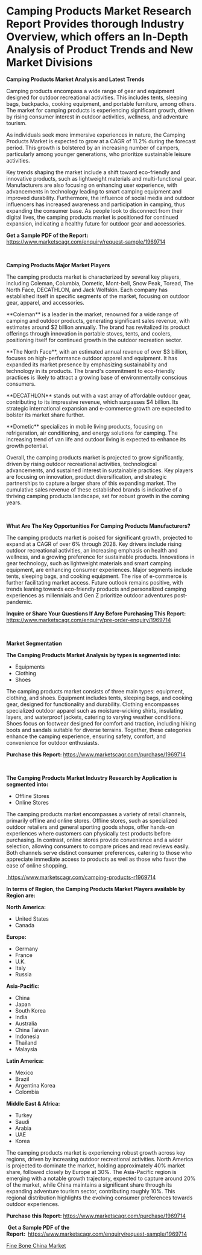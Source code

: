 <p><h1>Camping Products Market Research Report Provides thorough Industry Overview, which offers an In-Depth Analysis of Product Trends and New Market Divisions</h1></p><p><strong>Camping Products Market Analysis and Latest Trends</strong></p>
<p><p>Camping products encompass a wide range of gear and equipment designed for outdoor recreational activities. This includes tents, sleeping bags, backpacks, cooking equipment, and portable furniture, among others. The market for camping products is experiencing significant growth, driven by rising consumer interest in outdoor activities, wellness, and adventure tourism. </p><p>As individuals seek more immersive experiences in nature, the Camping Products Market is expected to grow at a CAGR of 11.2% during the forecast period. This growth is bolstered by an increasing number of campers, particularly among younger generations, who prioritize sustainable leisure activities. </p><p>Key trends shaping the market include a shift toward eco-friendly and innovative products, such as lightweight materials and multi-functional gear. Manufacturers are also focusing on enhancing user experience, with advancements in technology leading to smart camping equipment and improved durability. Furthermore, the influence of social media and outdoor influencers has increased awareness and participation in camping, thus expanding the consumer base. As people look to disconnect from their digital lives, the camping products market is positioned for continued expansion, indicating a healthy future for outdoor gear and accessories.</p></p>
<p><strong>Get a Sample PDF of the Report:&nbsp;</strong> <a href="https://www.marketscagr.com/enquiry/request-sample/1969714?utm_campaign=3039&utm_medium=2&utm_source=Github&utm_content=ia&utm_term=05042025&utm_id=camping-products">https://www.marketscagr.com/enquiry/request-sample/1969714</a></p>
<p>&nbsp;</p>
<p><strong>Camping Products Major Market Players</strong></p>
<p><p>The camping products market is characterized by several key players, including Coleman, Columbia, Dometic, Mont-bell, Snow Peak, Toread, The North Face, DECATHLON, and Jack Wolfskin. Each company has established itself in specific segments of the market, focusing on outdoor gear, apparel, and accessories.</p><p>**Coleman** is a leader in the market, renowned for a wide range of camping and outdoor products, generating significant sales revenue, with estimates around $2 billion annually. The brand has revitalized its product offerings through innovation in portable stoves, tents, and coolers, positioning itself for continued growth in the outdoor recreation sector.</p><p>**The North Face**, with an estimated annual revenue of over $3 billion, focuses on high-performance outdoor apparel and equipment. It has expanded its market presence by emphasizing sustainability and technology in its products. The brand's commitment to eco-friendly practices is likely to attract a growing base of environmentally conscious consumers.</p><p>**DECATHLON** stands out with a vast array of affordable outdoor gear, contributing to its impressive revenue, which surpasses $4 billion. Its strategic international expansion and e-commerce growth are expected to bolster its market share further.</p><p>**Dometic** specializes in mobile living products, focusing on refrigeration, air conditioning, and energy solutions for camping. The increasing trend of van life and outdoor living is expected to enhance its growth potential.</p><p>Overall, the camping products market is projected to grow significantly, driven by rising outdoor recreational activities, technological advancements, and sustained interest in sustainable practices. Key players are focusing on innovation, product diversification, and strategic partnerships to capture a larger share of this expanding market. The cumulative sales revenue of these established brands is indicative of a thriving camping products landscape, set for robust growth in the coming years.</p></p>
<p>&nbsp;</p>
<p><strong>What Are The Key Opportunities For Camping Products Manufacturers?</strong></p>
<p><p>The camping products market is poised for significant growth, projected to expand at a CAGR of over 6% through 2028. Key drivers include rising outdoor recreational activities, an increasing emphasis on health and wellness, and a growing preference for sustainable products. Innovations in gear technology, such as lightweight materials and smart camping equipment, are enhancing consumer experiences. Major segments include tents, sleeping bags, and cooking equipment. The rise of e-commerce is further facilitating market access. Future outlook remains positive, with trends leaning towards eco-friendly products and personalized camping experiences as millennials and Gen Z prioritize outdoor adventures post-pandemic.</p></p>
<p><strong>Inquire or Share Your Questions If Any Before Purchasing This Report:</strong> <a href="https://www.marketscagr.com/enquiry/pre-order-enquiry/1969714?utm_campaign=3039&utm_medium=2&utm_source=Github&utm_content=ia&utm_term=05042025&utm_id=camping-products">https://www.marketscagr.com/enquiry/pre-order-enquiry/1969714</a></p>
<p>&nbsp;</p>
<p><strong>Market Segmentation</strong></p>
<p><strong>The Camping Products Market Analysis by types is segmented into:</strong></p>
<p><ul><li>Equipments</li><li>Clothing</li><li>Shoes</li></ul></p>
<p><p>The camping products market consists of three main types: equipment, clothing, and shoes. Equipment includes tents, sleeping bags, and cooking gear, designed for functionality and durability. Clothing encompasses specialized outdoor apparel such as moisture-wicking shirts, insulating layers, and waterproof jackets, catering to varying weather conditions. Shoes focus on footwear designed for comfort and traction, including hiking boots and sandals suitable for diverse terrains. Together, these categories enhance the camping experience, ensuring safety, comfort, and convenience for outdoor enthusiasts.</p></p>
<p><strong>Purchase this Report:&nbsp;</strong><a href="https://www.marketscagr.com/purchase/1969714?utm_campaign=3039&utm_medium=2&utm_source=Github&utm_content=ia&utm_term=05042025&utm_id=camping-products">https://www.marketscagr.com/purchase/1969714</a></p>
<p>&nbsp;</p>
<p><strong>The Camping Products Market Industry Research by Application is segmented into:</strong></p>
<p><ul><li>Offline Stores</li><li>Online Stores</li></ul></p>
<p><p>The camping products market encompasses a variety of retail channels, primarily offline and online stores. Offline stores, such as specialized outdoor retailers and general sporting goods shops, offer hands-on experiences where customers can physically test products before purchasing. In contrast, online stores provide convenience and a wider selection, allowing consumers to compare prices and read reviews easily. Both channels serve distinct consumer preferences, catering to those who appreciate immediate access to products as well as those who favor the ease of online shopping.</p></p>
<p><a href="https://www.marketscagr.com/camping-products-r1969714?utm_campaign=3039&utm_medium=2&utm_source=Github&utm_content=ia&utm_term=05042025&utm_id=camping-products">&nbsp;https://www.marketscagr.com/camping-products-r1969714</a></p>
<p><strong>In terms of Region, the Camping Products Market Players available by Region are:</strong></p>
<p>
    <p> <strong> North America: </strong>
        <ul>
            <li>United States</li>
            <li>Canada</li>
        </ul>
        </p> 
    <p> <strong> Europe: </strong>
        <ul>
            <li>Germany</li>
            <li>France</li>
            <li>U.K.</li>
            <li>Italy</li>
            <li>Russia</li>
        </ul>
        </p> 
    <p> <strong> Asia-Pacific: </strong>
        <ul>
            <li>China</li>
            <li>Japan</li>
            <li>South Korea</li>
            <li>India</li>
            <li>Australia</li>
            <li>China Taiwan</li>
            <li>Indonesia</li>
            <li>Thailand</li>
            <li>Malaysia</li>
        </ul>
        </p> 
    <p> <strong> Latin America: </strong>
        <ul>
            <li>Mexico</li>
            <li>Brazil</li>
            <li>Argentina Korea</li>
            <li>Colombia</li>
        </ul>
        </p> 
    <p> <strong> Middle East & Africa: </strong>
        <ul>
            <li>Turkey</li>
            <li>Saudi</li>
            <li>Arabia</li>
            <li>UAE</li>
            <li>Korea</li>
        </ul>
    </p>
    </p>
<p><p>The camping products market is experiencing robust growth across key regions, driven by increasing outdoor recreational activities. North America is projected to dominate the market, holding approximately 40% market share, followed closely by Europe at 30%. The Asia-Pacific region is emerging with a notable growth trajectory, expected to capture around 20% of the market, while China maintains a significant share through its expanding adventure tourism sector, contributing roughly 10%. This regional distribution highlights the evolving consumer preferences towards outdoor experiences.</p></p>
<p><strong>Purchase this Report: </strong><a href="https://www.marketscagr.com/purchase/1969714?utm_campaign=3039&utm_medium=2&utm_source=Github&utm_content=ia&utm_term=05042025&utm_id=camping-products">https://www.marketscagr.com/purchase/1969714</a></p>
<p>&nbsp;<strong>Get a Sample PDF of the Report:&nbsp;&nbsp;</strong><a href="https://www.marketscagr.com/enquiry/request-sample/1969714?utm_campaign=3039&utm_medium=2&utm_source=Github&utm_content=ia&utm_term=05042025&utm_id=camping-products">https://www.marketscagr.com/enquiry/request-sample/1969714</a></p>
<p><strong></strong></p>
<p><p><a href="https://github.com/xtysizov/Market-Research-Report-List-1/blob/main/fine-bone-china-market.md?utm_campaign=3039&utm_medium=2&utm_source=Github&utm_content=ia&utm_term=05042025&utm_id=camping-products">Fine Bone China Market</a></p></p>